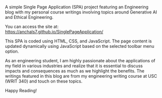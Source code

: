 A simple Single Page Application (SPA) project featuring an Engineering blog with my personal course writings involving topics around Generative AI and Ethical Engineering.

You can access the site at: https://anchals7.github.io/SinglePageApplication/

This SPA is coded using HTML, CSS, and JavaScript. The page content is updated dynamically using JavaScript based on the selected toolbar menu option.

As an engineering student, I am highly passionate about the applications of my field in various industries and realize that it is essential to discuss impacts and consequences as much as we highlight the benefits. The writings featured in this blog are from my engineering writing course at USC (WRIT 340) and touch on these topics.

Happy Reading! 

